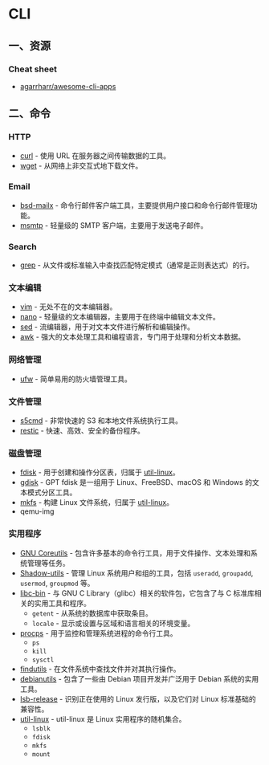 # CLI

## 一、资源

### Cheat sheet

- [agarrharr/awesome-cli-apps](https://github.com/agarrharr/awesome-cli-apps)

## 二、命令

### HTTP

- [curl](https://curl.se/docs/manpage.html) - 使用 URL 在服务器之间传输数据的工具。
- [wget](https://www.gnu.org/software/wget/manual/html_node/index.html) - 从网络上非交互式地下载文件。

### Email

- [bsd-mailx](https://packages.debian.org/bookworm/bsd-mailx) - 命令行邮件客户端工具，主要提供用户接口和命令行邮件管理功能。
- [msmtp](https://packages.debian.org/bookworm/msmtp) - 轻量级的 SMTP 客户端，主要用于发送电子邮件。

### Search

- [grep](https://www.gnu.org/software/grep/manual/html_node/index.html) - 从文件或标准输入中查找匹配特定模式（通常是正则表达式）的行。

### 文本编辑

- [vim](https://github.com/vim/vim) - 无处不在的文本编辑器。
- [nano](https://www.nano-editor.org/) - 轻量级的文本编辑器，主要用于在终端中编辑文本文件。
- [sed](https://www.gnu.org/software/sed/manual/html_node/index.html) - 流编辑器，用于对文本文件进行解析和编辑操作。
- [awk](https://www.gnu.org/software/gawk/manual/html_node/index.html) - 强大的文本处理工具和编程语言，专门用于处理和分析文本数据。

### 网络管理

- [ufw](https://manpages.ubuntu.com/manpages/noble/en/man8/ufw.8.html) - 简单易用的防火墙管理工具。

### 文件管理

- [s5cmd](https://github.com/peak/s5cmd) - 非常快速的 S3 和本地文件系统执行工具。
- [restic](https://github.com/restic/restic) - 快速、高效、安全的备份程序。

### 磁盘管理

- [fdisk](https://man7.org/linux/man-pages/man8/fdisk.8.html) - 用于创建和操作分区表，归属于 [util-linux](https://launchpad.net/ubuntu/plucky/+package/fdisk)。
- [gdisk](https://www.rodsbooks.com/gdisk/) - GPT fdisk 是一组用于 Linux、FreeBSD、macOS 和 Windows 的文本模式分区工具。
- [mkfs](https://man7.org/linux/man-pages/man8/mkfs.8.html) - 构建 Linux 文件系统，归属于 [util-linux](https://packages.debian.org/sid/amd64/util-linux/filelist)。
- qemu-img

### 实用程序

- [GNU Coreutils](https://www.gnu.org/software/coreutils/manual/html_node/index.html) - 包含许多基本的命令行工具，用于文件操作、文本处理和系统管理等任务。
- [Shadow-utils](https://github.com/shadow-maint/shadow) - 管理 Linux 系统用户和组的工具，包括 `useradd`, `groupadd`, `usermod`, `groupmod` 等。
- [libc-bin](https://packages.debian.org/sid/libc-bin) - 与 GNU C Library（glibc）相关的软件包，它包含了与 C 标准库相关的实用工具和程序。
  - `getent` - 从系统的数据库中获取条目。
  - `locale` - 显示或设置与区域和语言相关的环境变量。
- [procps](https://gitlab.com/procps-ng/procps) - 用于监控和管理系统进程的命令行工具。
  - `ps`
  - `kill`
  - `sysctl`
- [findutils](https://www.gnu.org/software/findutils/manual/html_node/find_html/index.html) - 在文件系统中查找文件并对其执行操作。
- [debianutils](https://packages.debian.org/sid/debianutils) - 包含了一些由 Debian 项目开发并广泛用于 Debian 系统的实用工具。
- [lsb-release](https://wiki.linuxfoundation.org/lsb/start) - 识别正在使用的 Linux 发行版，以及它们对 Linux 标准基础的兼容性。
- [util-linux](https://packages.debian.org/sid/util-linux) - util-linux 是 Linux 实用程序的随机集合。
  - `lsblk`
  - `fdisk`
  - `mkfs`
  - `mount`

